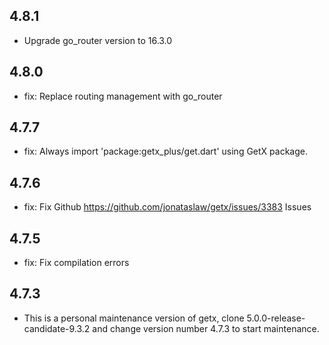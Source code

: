 ## 4.8.1
- Upgrade go_router version to 16.3.0

## 4.8.0
- fix: Replace routing management with go_router

## 4.7.7
- fix: Always import 'package:getx_plus/get.dart'  using GetX  package.

## 4.7.6
- fix: Fix Github https://github.com/jonataslaw/getx/issues/3383 Issues

## 4.7.5
- fix: Fix compilation errors

## 4.7.3
- This is a personal maintenance version of getx, clone 5.0.0-release-candidate-9.3.2 and change version number 4.7.3 to start maintenance.